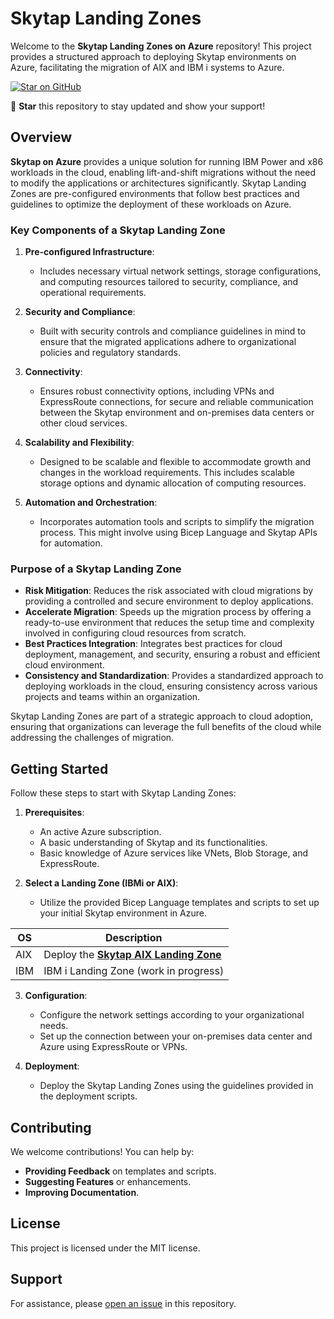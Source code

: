 # Skytap Landing Zones

Welcome to the **Skytap Landing Zones on Azure** repository! This project provides a structured approach to deploying Skytap environments on Azure, facilitating the migration of AIX and IBM i systems to Azure.

[![Star on GitHub](https://img.shields.io/badge/Star-on%20GitHub-blue?style=flat&logo=github)](https://github.com/daverendon/skytap)


🌟 **Star** this repository to stay updated and show your support!

## Overview

**Skytap on Azure** provides a unique solution for running IBM Power and x86 workloads in the cloud, enabling lift-and-shift migrations without the need to modify the applications or architectures significantly. Skytap Landing Zones are pre-configured environments that follow best practices and guidelines to optimize the deployment of these workloads on Azure.

### Key Components of a Skytap Landing Zone

1. **Pre-configured Infrastructure**:
   - Includes necessary virtual network settings, storage configurations, and computing resources tailored to security, compliance, and operational requirements.

2. **Security and Compliance**:
   - Built with security controls and compliance guidelines in mind to ensure that the migrated applications adhere to organizational policies and regulatory standards.

3. **Connectivity**:
   - Ensures robust connectivity options, including VPNs and ExpressRoute connections, for secure and reliable communication between the Skytap environment and on-premises data centers or other cloud services.

4. **Scalability and Flexibility**:
   - Designed to be scalable and flexible to accommodate growth and changes in the workload requirements. This includes scalable storage options and dynamic allocation of computing resources.

5. **Automation and Orchestration**:
   - Incorporates automation tools and scripts to simplify the migration process. This might involve using Bicep Language and Skytap APIs for automation.

### Purpose of a Skytap Landing Zone

- **Risk Mitigation**: Reduces the risk associated with cloud migrations by providing a controlled and secure environment to deploy applications.
- **Accelerate Migration**: Speeds up the migration process by offering a ready-to-use environment that reduces the setup time and complexity involved in configuring cloud resources from scratch.
- **Best Practices Integration**: Integrates best practices for cloud deployment, management, and security, ensuring a robust and efficient cloud environment.
- **Consistency and Standardization**: Provides a standardized approach to deploying workloads in the cloud, ensuring consistency across various projects and teams within an organization.

Skytap Landing Zones are part of a strategic approach to cloud adoption, ensuring that organizations can leverage the full benefits of the cloud while addressing the challenges of migration.

## Getting Started

Follow these steps to start with Skytap Landing Zones:

1. **Prerequisites**:
   - An active Azure subscription.
   - A basic understanding of Skytap and its functionalities.
   - Basic knowledge of Azure services like VNets, Blob Storage, and ExpressRoute.

2. **Select a Landing Zone (IBMi or AIX)**:
   - Utilize the provided Bicep Language templates and scripts to set up your initial Skytap environment in Azure.

| OS  | Description                                                                                               |
|-----|-----------------------------------------------------------------------------------------------------------|
| AIX | Deploy the **[Skytap AIX Landing Zone](docs/aix/aix-landing-zone.md)**                                                          |
| IBM | IBM i Landing Zone (work in progress) 


3. **Configuration**:
   - Configure the network settings according to your organizational needs.
   - Set up the connection between your on-premises data center and Azure using ExpressRoute or VPNs.

4. **Deployment**:
   - Deploy the Skytap Landing Zones using the guidelines provided in the deployment scripts.

## Contributing

We welcome contributions! You can help by:
- **Providing Feedback** on templates and scripts.
- **Suggesting Features** or enhancements.
- **Improving Documentation**.

## License

This project is licensed under the MIT license.

## Support

For assistance, please [open an issue](https://github.com/daveRendon/skytap/issues) in this repository.
